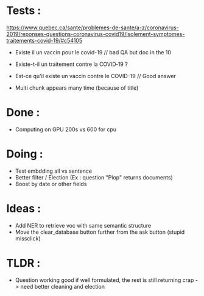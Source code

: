 # Tests :

https://www.quebec.ca/sante/problemes-de-sante/a-z/coronavirus-2019/reponses-questions-coronavirus-covid19/isolement-symptomes-traitements-covid-19/#c54105

- Existe il un vaccin pour le covid-19 // bad QA but doc in the 10
- Existe-t-il un traitement contre la COVID‑19 ?
- Est-ce qu'il existe un vaccin contre le COVID-19 // Good answer

- Multi chunk appears many time (because of title)

# Done :

- Computing on GPU 200s vs 600 for cpu

# Doing :

- Test embdding all vs sentence
- Better filter / Election (Ex : question "Plop" returns documents)
- Boost by date or other fields

# Ideas :

- Add NER to retrieve voc with same semantic structure
- Move the clear_database button further from the ask button (stupid missclick)

# TLDR :

- Question working good if well formulated, the rest is still returning crap -> need better cleaning and election
